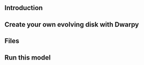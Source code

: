 Introduction
------------

Create your own evolving disk with Dwarpy
-----------------------------------------

Files
-----

Run this model
--------------
